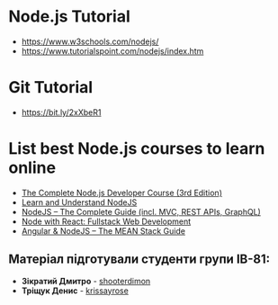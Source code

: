 # Node.js Tutorial

* https://www.w3schools.com/nodejs/
* https://www.tutorialspoint.com/nodejs/index.htm

# Git  Tutorial

* https://bit.ly/2xXbeR1

# List best Node.js courses to learn online
* [The Complete Node.js Developer Course (3rd Edition)](https://www.udemy.com/course/the-complete-nodejs-developer-course-2/?ranMID=39197&ranEAID=TnL5HPStwNw&ranSiteID=TnL5HPStwNw-GkEMjfHcoLizDz4vVzusiw&LSNPUBID=TnL5HPStwNw)
* [Learn and Understand NodeJS](https://www.udemy.com/course/understand-nodejs/?ranMID=39197&ranEAID=TnL5HPStwNw&ranSiteID=TnL5HPStwNw-2x83g4O4CvFdLT6sTXS.Ew&LSNPUBID=TnL5HPStwNw)
* [NodeJS – The Complete Guide (incl. MVC, REST APIs, GraphQL)](https://www.udemy.com/course/nodejs-the-complete-guide/?ranMID=39197&ranEAID=TnL5HPStwNw&ranSiteID=TnL5HPStwNw-Id4ATt8ZQz0P7XIGDUucjw&LSNPUBID=TnL5HPStwNw)
* [Node with React: Fullstack Web Development ](https://www.udemy.com/course/node-with-react-fullstack-web-development/?ranMID=39197&ranEAID=TnL5HPStwNw&ranSiteID=TnL5HPStwNw-Lgo3s_T8MZZ.yvPv.WRLjw&LSNPUBID=TnL5HPStwNw)
* [Angular & NodeJS – The MEAN Stack Guide](https://www.udemy.com/course/angular-2-and-nodejs-the-practical-guide/?ranMID=39197&ranEAID=TnL5HPStwNw&ranSiteID=TnL5HPStwNw-bv9K3TPPJx8nEjz.PwKCoQ&LSNPUBID=TnL5HPStwNw)

## Матеріал підготували студенти групи ІВ-81:
* **Зікратий Дмитро** - [shooterdimon](https://github.com/shooterdimon)
* **Тріщук Денис** - [krissayrose](https://github.com/krissayrose)
